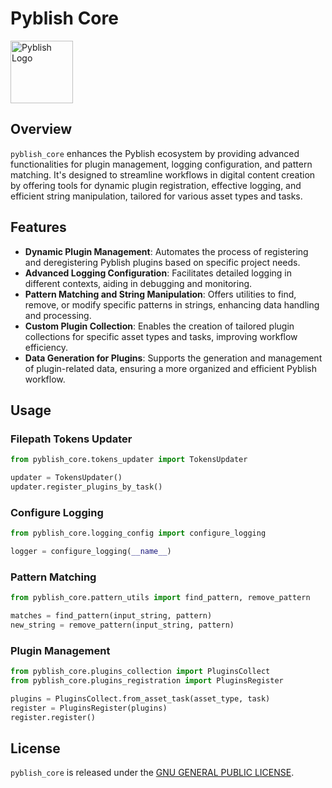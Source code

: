 # Pyblish Core

<img src="https://pyblish.readthedocs.io/en/latest/_images/logo_small.png" alt="Pyblish Logo" width="100">

## Overview
`pyblish_core` enhances the Pyblish ecosystem by providing advanced functionalities for plugin management, logging configuration, and pattern matching. It's designed to streamline workflows in digital content creation by offering tools for dynamic plugin registration, effective logging, and efficient string manipulation, tailored for various asset types and tasks.

## Features

- **Dynamic Plugin Management**: Automates the process of registering and deregistering Pyblish plugins based on specific project needs.
- **Advanced Logging Configuration**: Facilitates detailed logging in different contexts, aiding in debugging and monitoring.
- **Pattern Matching and String Manipulation**: Offers utilities to find, remove, or modify specific patterns in strings, enhancing data handling and processing.
- **Custom Plugin Collection**: Enables the creation of tailored plugin collections for specific asset types and tasks, improving workflow efficiency.
- **Data Generation for Plugins**: Supports the generation and management of plugin-related data, ensuring a more organized and efficient Pyblish workflow.


## Usage

### Filepath Tokens Updater

```python
from pyblish_core.tokens_updater import TokensUpdater

updater = TokensUpdater()
updater.register_plugins_by_task()
```

### Configure Logging

```python
from pyblish_core.logging_config import configure_logging

logger = configure_logging(__name__)
```

### Pattern Matching

```python
from pyblish_core.pattern_utils import find_pattern, remove_pattern

matches = find_pattern(input_string, pattern)
new_string = remove_pattern(input_string, pattern)
```

### Plugin Management

```python
from pyblish_core.plugins_collection import PluginsCollect
from pyblish_core.plugins_registration import PluginsRegister

plugins = PluginsCollect.from_asset_task(asset_type, task)
register = PluginsRegister(plugins)
register.register()
```


## License

`pyblish_core` is released under the [GNU GENERAL PUBLIC LICENSE](LICENSE).
